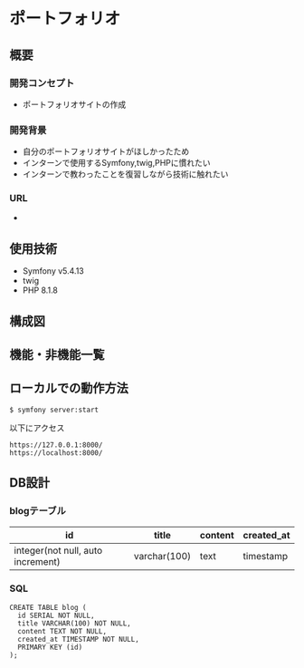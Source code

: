 # ポートフォリオ

## 概要
### 開発コンセプト
- ポートフォリオサイトの作成

### 開発背景
- 自分のポートフォリオサイトがほしかったため
- インターンで使用するSymfony,twig,PHPに慣れたい
- インターンで教わったことを復習しながら技術に触れたい

### URL
- 

## 使用技術
- Symfony v5.4.13
- twig 
- PHP 8.1.8

## 構成図


## 機能・非機能一覧


## ローカルでの動作方法
```
$ symfony server:start
```

以下にアクセス
```
https://127.0.0.1:8000/
https://localhost:8000/
```

## DB設計
### blogテーブル
| id | title | content | created_at |
| ---- | ---- | ---- | ---- |
| integer(not null, auto increment) | varchar(100) | text | timestamp |

### SQL
```
CREATE TABLE blog (
  id SERIAL NOT NULL,
  title VARCHAR(100) NOT NULL,
  content TEXT NOT NULL,
  created_at TIMESTAMP NOT NULL,
  PRIMARY KEY (id)
);
```